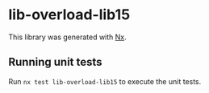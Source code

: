 # lib-overload-lib15

This library was generated with [Nx](https://nx.dev).

## Running unit tests

Run `nx test lib-overload-lib15` to execute the unit tests.
